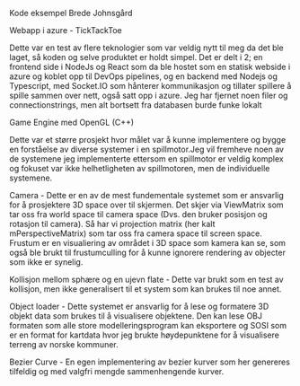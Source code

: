 Kode eksempel
Brede Johnsgård

Webapp i azure - TickTackToe

Dette var en test av flere teknologier som var veldig nytt til meg da det ble laget, så koden og selve produktet er holdt simpel. Det er delt i 2; en frontend side i NodeJs og React som da ble hostet som en statisk webside i azure og koblet opp til DevOps pipelines, og en backend med Nodejs og Typescript, med Socket.IO som hånterer kommunikasjon og tillater spillere å spille sammen over nett, også satt opp i azure. Jeg har fjernet noen filer og connectionstrings, men alt bortsett fra databasen burde funke lokalt

Game Engine med OpenGL (C++)

Dette var et større prosjekt hvor målet var å kunne implementere og bygge en forståelse av diverse systemer i en spillmotor.Jeg vil fremheve noen av de systemene jeg implementerte ettersom en spillmotor er veldig komplex og fokuset var ikke helhetligheten av spillmotoren, men de individuelle systemene.

Camera - Dette er en av de mest fundementale systemet som er ansvarlig for å prosjektere 3D space over til skjermen. Det skjer via ViewMatrix som tar oss fra world space til camera space (Dvs. den bruker posisjon og rotasjon til camera). Så har vi projection matrix (her kalt mPerspectiveMatrix) som tar oss fra camera space til screen space. Frustum er en visualiering av området i 3D space som kamera kan se, som også ble brukt til frustumculling for å kunne ignorere rendering av objecter som ikke er synelig.

Kollisjon mellom sphære og en ujevn flate - Dette var brukt som en test av kollisjon, men ikke generalisert til et system som kan brukes til noe annet.

Object loader - Dette systemet er ansvarlig for å lese og formatere 3D objekt data som brukes til å visualisere objektene. Den kan lese OBJ formaten som alle store modelleringsprogram kan eksportere og SOSI som er en format for kartdata hvor jeg brukte høydepunktene for å visualisere terreng av norske kommuner.

Bezier Curve - En egen implementering av bezier kurver som her genereres tilfeldig og med valgfri mengde sammenhengende kurver.
